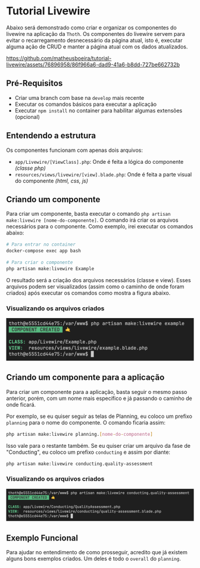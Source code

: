 # Tutorial Livewire

Abaixo será demonstrado como criar e organizar os componentes do livewire na aplicação da `Thoth`. Os componentes do livewire servem para evitar o recarregamento desnecessário da página atual, isto é, executar alguma ação de CRUD e manter a página atual com os dados atualizados.

https://github.com/matheusboeira/tutorial-livewire/assets/76896958/86f966a6-dad9-41a6-b8dd-727be662732b

## Pré-Requisitos

- Criar uma branch com base na `develop` mais recente
- Executar os comandos básicos para executar a aplicação
- Executar `npm install` no container para habilitar algumas extensões (opcional)

## Entendendo a estrutura

Os componentes funcionam com apenas dois arquivos:
  - `app/Livewire/[ViewClass].php`: Onde é feita a lógica do componente _(classe php)_
  - `resources/views/livewire/[view].blade.php`: Onde é feita a parte visual do componente _(html, css, js)_

## Criando um componente

Para criar um componente, basta executar o comando `php artisan make:livewire [nome-do-componente]`. O comando irá criar os arquivos necessários para o componente. Como exemplo, irei executar os comandos abaixo:

```bash
# Para entrar no container
docker-compose exec app bash
```

```bash
# Para criar o componente
php artisan make:livewire Example
```

O resultado será a criação dos arquivos necessários (classe e view). Esses arquivos podem ser visualizados (assim como o caminho de onde foram criados) após executar os comandos como mostra a figura abaixo.

### Visualizando os arquivos criados

![component created](/images/component-created.png)

## Criando um componente para a aplicação

Para criar um componente para a aplicação, basta seguir o mesmo passo anterior, porém, com um nome mais específico e já passando o caminho de onde ficará.

Por exemplo, se eu quiser seguir as telas de Planning, eu coloco um prefixo `planning` para o nome do componente. O comando ficaria assim:

```bash
php artisan make:livewire planning.[nome-do-componente]
```

Isso vale para o restante também. Se eu quiser criar um arquivo da fase de "Conducting", eu coloco um prefixo `conducting` e assim por diante:

```bash
php artisan make:livewire conducting.quality-assessment
```
### Visualizando os arquivos criados
![quality assessment created](/images/quality-assessment-created.png)

## Exemplo Funcional

Para ajudar no entendimento de como prosseguir, acredito que já existem alguns bons exemplos criados. Um deles é todo o `overall` do `planning`.





